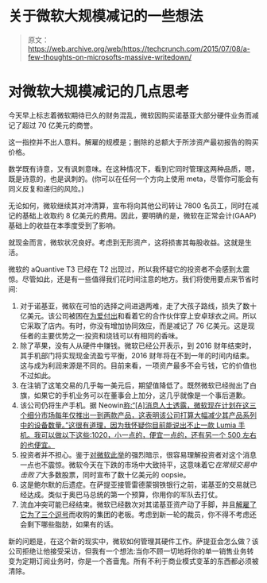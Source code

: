 # 关于微软大规模减记的一些想法

> 原文：<https://web.archive.org/web/https://techcrunch.com/2015/07/08/a-few-thoughts-on-microsofts-massive-writedown/>

# 对微软大规模减记的几点思考

今天早上标志着微软期待已久的财务混乱，微软因购买诺基亚大部分硬件业务而减记了超过 70 亿美元的商誉。

这一指控并不出人意料。解雇的规模是；删除的总额大于所涉资产最初报告的购买价格。

数学既有诗意，又有讽刺意味。在这种情况下，看到它同时管理这两种品质，嗯，既是诗意的，也是讽刺的。(你可以在任何一个方向上使用 meta，尽管你可能会有同义反复和递归的风险。)

无论如何，微软继续其对冲清算，宣布将向其他公司转让 7800 名员工，同时在减记的基础上收取约 8 亿美元的费用。因此，要明确的是，微软在正常会计(GAAP)基础上的收益在本季度受到了影响。

就现金而言，微软状况良好。考虑到无形资产，这将损害其每股收益。这就是生活。

微软的 aQuantive T3 已经在 T2 出现过，所以我怀疑它的投资者不会感到太震惊。尽管如此，还是有一些值得我们花时间注意的地方。我们将使用要点来节省时间:

1.  对于诺基亚，微软在可怕的选择之间进退两难，走了大孩子路线，损失了数十亿美元。该公司被困在[为爱付出](https://web.archive.org/web/20230321052514/http://thenextweb.com/microsoft/2012/01/26/microsofts-nokia-blood-money-potentially-strangling-other-windows-phone-oems/)和看着它的合作伙伴穿上安卓球衣之间。所以它采取了店内。有时，你没有增加协同效应，而是减记了 76 亿美元。这是现任者的主要优势之一:投资和烧钱可以有相同的香味。
2.  除了苹果，没有人从硬件中赚钱。微软已经公开表示，到 2016 财年结束时，其手机部门将实现现金流盈亏平衡，2016 财年将在不到一年的时间内结束。这与成为利润来源是不同的。目前来看，一项资产最多不会亏钱，它的价值也不过如此。
3.  在注销了这笔交易的几乎每一美元后，期望值降低了。既然微软已经抛出了白旗，如果它的手机业务可以在董事会上加分，这几乎就像是一个事后道歉。
4.  该公司仍将生产手机。据 Neowin[称:“[A]消息人士透露，微软现在计划在这三个细分市场每年仅推出一到两款产品，这表明该公司打算大幅减少其产品系列中的设备数量。”这很有道理，因为我怀疑你目前能说出不止一款 Lumia 手机。我可以做以下这些:1020，小一点的，便宜一点的，还有另一个 500 左右的也便宜。](https://web.archive.org/web/20230321052514/http://www.neowin.net/news/more-details-emerge-on-microsofts-windows-phone-plans)
5.  投资者并不担心。鉴于[对微软此举](https://web.archive.org/web/20230321052514/https://techcrunch.com/2015/04/28/lets-impair-that-goodwill/)的强烈暗示，很容易理解投资者对这个消息一点也不震惊。微软今天在下跌的市场中大致持平，这意味着它*在常规交易中击败了*大多数股票，同时宣布了数十亿美元的 oopsie。
6.  这是鲍尔默的后遗症。在萨提亚接管雷德蒙钢铁银行之前，诺基亚的交易就已经达成。类似于奥巴马总统的第一个预算，你用你的军队去打仗。
7.  流血冲突可能已经结束。微软已经数次对其诺基亚资产动了手脚，并且[解雇了它为了三个逗号](https://web.archive.org/web/20230321052514/https://techcrunch.com/2015/06/17/microsoft-shakes-up-its-leadership-and-internal-structure-as-its-fiscal-year-comes-to-a-close/)而收购的集团的老板。考虑到新一轮的裁员，你不得不考虑还会剩下哪些脂肪，如果有的话。

新的问题是，在这个新的现实中，微软如何管理其硬件工作。萨提亚会怎么做？该公司拒绝让他接受采访，但我有一个想法:当你不顾一切地将你的单一销售业务转变为定期订阅业务时，你是一个吝啬鬼。所有不利于商业模式变革的东西都必须被清除。